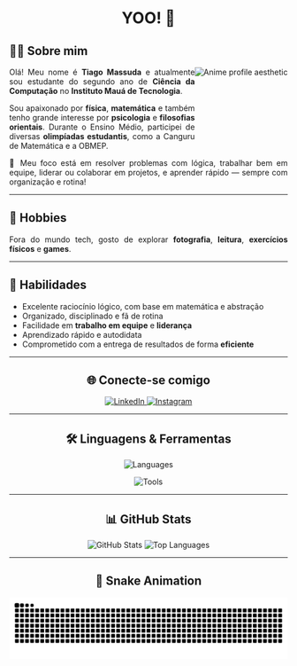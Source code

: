 <h1 align="center">YOO! 👋</h1>

<div>
  <h2>👨‍💻 Sobre mim</h2>
  <img align="right" height="130px" src="https://i.pinimg.com/564x/93/d7/8b/93d78bdde3d222e01d734a9952f44f84.jpg" alt="Anime profile aesthetic" />

  <p align="justify">
    Olá! Meu nome é <strong>Tiago Massuda</strong> e atualmente sou estudante do segundo ano de <strong>Ciência da Computação</strong> no <strong>Instituto Mauá de Tecnologia</strong>.
  </p>

  <p align="justify">
    Sou apaixonado por <strong>física</strong>, <strong>matemática</strong> e também tenho grande interesse por <strong>psicologia</strong> e <strong>filosofias orientais</strong>. Durante o Ensino Médio, participei de diversas <strong>olimpíadas estudantis</strong>, como a Canguru de Matemática e a OBMEP.
  </p>

  <p align="justify">
    🎯 Meu foco está em resolver problemas com lógica, trabalhar bem em equipe, liderar ou colaborar em projetos, e aprender rápido — sempre com organização e rotina!
  </p>
</div>

---

<div>
  <h2>📸 Hobbies</h2>
  <p align="justify">
    Fora do mundo tech, gosto de explorar <strong>fotografia</strong>, <strong>leitura</strong>, <strong>exercícios físicos</strong> e <strong>games</strong>.
  </p>
</div>

---

<div>
  <h2>🧠 Habilidades</h2>
  <ul>
    <li>Excelente raciocínio lógico, com base em matemática e abstração</li>
    <li>Organizado, disciplinado e fã de rotina</li>
    <li>Facilidade em <strong>trabalho em equipe</strong> e <strong>liderança</strong></li>
    <li>Aprendizado rápido e autodidata</li>
    <li>Comprometido com a entrega de resultados de forma <strong>eficiente</strong></li>
  </ul>
</div>

---

<div align="center">
  <h2>🌐 Conecte-se comigo</h2>
  <a href="https://www.linkedin.com/in/tiago-tokugi-massuda-557759285" target="_blank">
    <img src="https://img.shields.io/badge/-LinkedIn-%230077B5?style=for-the-badge&logo=linkedin&logoColor=white" alt="LinkedIn">
  </a>
  <a href="https://instagram.com/tokuji_massuda" target="_blank">
    <img src="https://img.shields.io/badge/-Instagram-%23E4405F?style=for-the-badge&logo=instagram&logoColor=white" alt="Instagram">
  </a>
</div>

---

<div align="center">
  <h2>🛠️ Linguagens & Ferramentas</h2>
  <p>
    <img src="https://skillicons.dev/icons?i=py,java,react,html,css,js,ts,r,c,cpp,git,dart,flutter&theme=dark" alt="Languages" />
  </p>
  <p>
    <img src="https://skillicons.dev/icons?i=mongo,mysql,vscode,nodejs,githubactions,anaconda,aws,figma,azure&theme=dark" alt="Tools" />
  </p>
</div>

---

<div align="center">
  <h2>📊 GitHub Stats</h2>
  <img height="150em" src="https://github-readme-stats.vercel.app/api?username=tokujito&theme=midnight-purple&show_icons=true&locale=pt-br" alt="GitHub Stats" />
  <img height="150em" src="https://github-readme-stats.vercel.app/api/top-langs/?username=tokujito&theme=midnight-purple&layout=compact" alt="Top Languages" />
</div>

---

<div align="center">
  <h2>🐍 Snake Animation</h2>
  <picture>
    <source media="(prefers-color-scheme: dark)" srcset="https://github.com/tokujiTO/tokujiTO/blob/output/github-contribution-grid-snake-dark.svg" />
    <source media="(prefers-color-scheme: light)" srcset="https://github.com/tokujiTO/tokujiTO/blob/output/github-contribution-grid-snake.svg" />
    <img alt="github-snake" src="https://github.com/tokujiTO/tokujiTO/blob/output/github-contribution-grid-snake.svg" />
  </picture>
</div>
